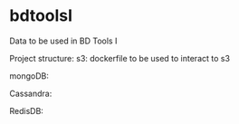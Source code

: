 # bdtoolsI
Data to be used in BD Tools I

Project structure:
s3:
    dockerfile to be used to interact to s3

mongoDB:


Cassandra:


RedisDB:
    